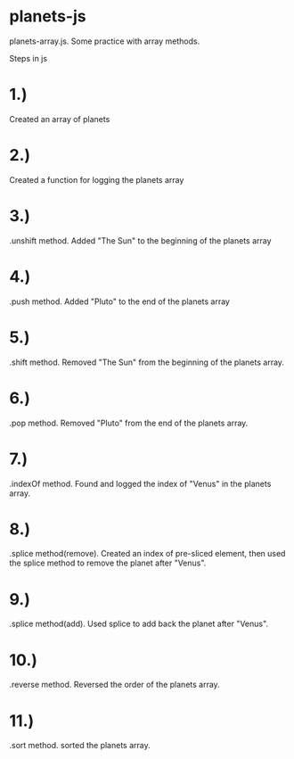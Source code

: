 # planets-js
planets-array.js. Some practice with array methods. 

Steps in js

# 1.) 
Created an array of planets

# 2.)
Created a function for logging the planets array

# 3.) 
.unshift method. Added "The Sun" to the beginning of the planets array

# 4.)
.push method. Added "Pluto" to the end of the planets array

# 5.)
.shift method. Removed "The Sun" from the beginning of the planets array.

# 6.) 
.pop method. Removed "Pluto" from the end of the planets array.

# 7.)
.indexOf method. Found and logged the index of "Venus" in the planets array.

# 8.)
.splice method(remove). Created an index of pre-sliced element, then used the splice method to remove the planet after "Venus".

# 9.) 
.splice method(add). Used splice to add back the planet after "Venus".

# 10.) 
.reverse method. Reversed the order of the planets array.

# 11.) 
.sort method. sorted the planets array.
